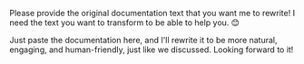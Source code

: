 Please provide the original documentation text that you want me to rewrite!  I need the text you want to transform to be able to help you. 😊

Just paste the documentation here, and I'll rewrite it to be more natural, engaging, and human-friendly, just like we discussed.  Looking forward to it!
